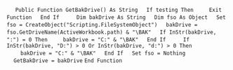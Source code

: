&nbsp;&nbsp;&nbsp;&nbsp;
`Public Function GetBakDrive() As String`
&nbsp;&nbsp;&nbsp;&nbsp;`If testing Then`
&nbsp;&nbsp;&nbsp;&nbsp;&nbsp;&nbsp;&nbsp;&nbsp;`Exit Function`
&nbsp;&nbsp;&nbsp;&nbsp;`End If`
&nbsp;&nbsp;&nbsp;&nbsp;
&nbsp;&nbsp;&nbsp;&nbsp;`Dim bakDrive As String`
&nbsp;&nbsp;&nbsp;&nbsp;`Dim fso As Object`
&nbsp;&nbsp;&nbsp;&nbsp;`Set fso = CreateObject("Scripting.FileSystemObject")`
&nbsp;&nbsp;&nbsp;&nbsp;`bakDrive = fso.GetDriveName(ActiveWorkbook.path) & "\BAK"`
&nbsp;&nbsp;&nbsp;&nbsp;`If InStr(bakDrive, ":") = 0 Then`
&nbsp;&nbsp;&nbsp;&nbsp;&nbsp;&nbsp;&nbsp;&nbsp;`bakDrive = "C:" & "\BAK"`
&nbsp;&nbsp;&nbsp;&nbsp;`End If`
&nbsp;&nbsp;&nbsp;&nbsp;
&nbsp;&nbsp;&nbsp;&nbsp;`If InStr(bakDrive, "D:") > 0 Or InStr(bakDrive, "d:") > 0 Then`
&nbsp;&nbsp;&nbsp;&nbsp;&nbsp;&nbsp;&nbsp;&nbsp;`bakDrive = "C:" & "\BAK"`
&nbsp;&nbsp;&nbsp;&nbsp;`End If`
&nbsp;&nbsp;&nbsp;&nbsp;`Set fso = Nothing`
&nbsp;&nbsp;&nbsp;&nbsp;`GetBakDrive = bakDrive`
`End Function`

